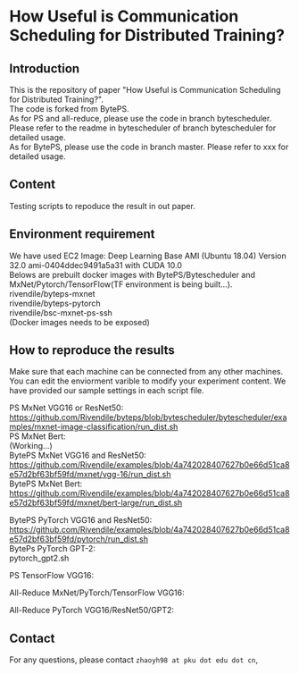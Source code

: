 # How Useful is Communication Scheduling for Distributed Training?

## Introduction
This is the repository of paper "How Useful is Communication Scheduling for Distributed Training?".  
The code is forked from BytePS.  
As for PS and all-reduce, please use the code in branch bytescheduler. Please refer to the readme in bytescheduler of branch bytescheduler for detailed usage.  
As for BytePS, please use the code in branch master. Please refer to xxx for detailed usage.  

## Content
Testing scripts to repoduce the result in out paper.

## Environment requirement
We have used EC2 Image: Deep Learning Base AMI (Ubuntu 18.04) Version 32.0 ami-0404ddec9491a5a31 with CUDA 10.0  
Belows are prebuilt docker images with BytePS/Bytescheduler and MxNet/Pytorch/TensorFlow(TF environment is being built...).  
  rivendile/byteps-mxnet  
  rivendile/byteps-pytorch  
  rivendile/bsc-mxnet-ps-ssh  
  (Docker images needs to be exposed)

## How to reproduce the results
Make sure that each machine can be connected from any other machines.
You can edit the enviorment varible to modify your experiment content. We have provided our sample settings in each script file.

PS MxNet VGG16 or ResNet50:  
  https://github.com/Rivendile/byteps/blob/bytescheduler/bytescheduler/examples/mxnet-image-classification/run_dist.sh  
PS MxNet Bert:  
  (Working...)  
BytePS MxNet VGG16 and ResNet50:  
  https://github.com/Rivendile/examples/blob/4a742028407627b0e66d51ca8e57d2bf63bf59fd/mxnet/vgg-16/run_dist.sh  
BytePS MxNet Bert:  
  https://github.com/Rivendile/examples/blob/4a742028407627b0e66d51ca8e57d2bf63bf59fd/mxnet/bert-large/run_dist.sh  

BytePS PyTorch VGG16 and ResNet50:  
  https://github.com/Rivendile/examples/blob/4a742028407627b0e66d51ca8e57d2bf63bf59fd/pytorch/run_dist.sh  
BytePs PyTorch GPT-2:  
  pytorch_gpt2.sh  

PS TensorFlow VGG16:  

All-Reduce MxNet/PyTorch/TensorFlow VGG16:  

All-Reduce PyTorch VGG16/ResNet50/GPT2:  




## Contact
For any questions, please contact `zhaoyh98 at pku dot edu dot cn`, 
